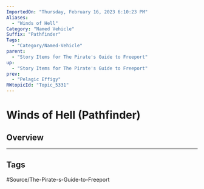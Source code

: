 ```yaml
---
ImportedOn: "Thursday, February 16, 2023 6:10:23 PM"
Aliases:
  - "Winds of Hell"
Category: "Named Vehicle"
Suffix: "Pathfinder"
Tags:
  - "Category/Named-Vehicle"
parent:
  - "Story Items for The Pirate's Guide to Freeport"
up:
  - "Story Items for The Pirate's Guide to Freeport"
prev:
  - "Pelagic Effigy"
RWtopicId: "Topic_5331"
---
```

# Winds of Hell (Pathfinder)
## Overview

---
## Tags
#Source/The-Pirate-s-Guide-to-Freeport

